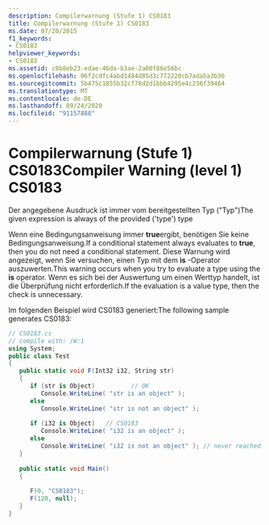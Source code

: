 ```yaml
---
description: Compilerwarnung (Stufe 1) CS0183
title: Compilerwarnung (Stufe 1) CS0183
ms.date: 07/20/2015
f1_keywords:
- CS0183
helpviewer_keywords:
- CS0183
ms.assetid: c8b8eb23-edae-46da-b3ae-2a00f86e56bc
ms.openlocfilehash: 06f2cdfc4abd1484d85d3c772220cb7ada5a3b36
ms.sourcegitcommit: 5b475c1855b32cf78d2d1bbb4295e4c236f39464
ms.translationtype: MT
ms.contentlocale: de-DE
ms.lasthandoff: 09/24/2020
ms.locfileid: "91157888"
---
```

# <a name="compiler-warning-level-1-cs0183"></a><span data-ttu-id="4d1e1-103">Compilerwarnung (Stufe 1) CS0183</span><span class="sxs-lookup"><span data-stu-id="4d1e1-103">Compiler Warning (level 1) CS0183</span></span>

<span data-ttu-id="4d1e1-104">Der angegebene Ausdruck ist immer vom bereitgestellten Typ ("Typ")</span><span class="sxs-lookup"><span data-stu-id="4d1e1-104">The given expression is always of the provided ('type') type</span></span>  
  
 <span data-ttu-id="4d1e1-105">Wenn eine Bedingungsanweisung immer **true**ergibt, benötigen Sie keine Bedingungsanweisung.</span><span class="sxs-lookup"><span data-stu-id="4d1e1-105">If a conditional statement always evaluates to **true**, then you do not need a conditional statement.</span></span> <span data-ttu-id="4d1e1-106">Diese Warnung wird angezeigt, wenn Sie versuchen, einen Typ mit dem **is** -Operator auszuwerten.</span><span class="sxs-lookup"><span data-stu-id="4d1e1-106">This warning occurs when you try to evaluate a type using the **is** operator.</span></span> <span data-ttu-id="4d1e1-107">Wenn es sich bei der Auswertung um einen Werttyp handelt, ist die Überprüfung nicht erforderlich.</span><span class="sxs-lookup"><span data-stu-id="4d1e1-107">If the evaluation is a value type, then the check is unnecessary.</span></span>  
  
 <span data-ttu-id="4d1e1-108">Im folgenden Beispiel wird CS0183 generiert:</span><span class="sxs-lookup"><span data-stu-id="4d1e1-108">The following sample generates CS0183:</span></span>  
  
```csharp  
// CS0183.cs  
// compile with: /W:1  
using System;  
public class Test  
{  
   public static void F(Int32 i32, String str)  
   {  
      if (str is Object)          // OK  
         Console.WriteLine( "str is an object" );  
      else  
         Console.WriteLine( "str is not an object" );  
  
      if (i32 is Object)   // CS0183  
         Console.WriteLine( "i32 is an object" );  
      else  
         Console.WriteLine( "i32 is not an object" ); // never reached  
   }  
  
   public static void Main()  
   {  
  
      F(0, "CS0183");  
      F(120, null);
   }  
}  
```
